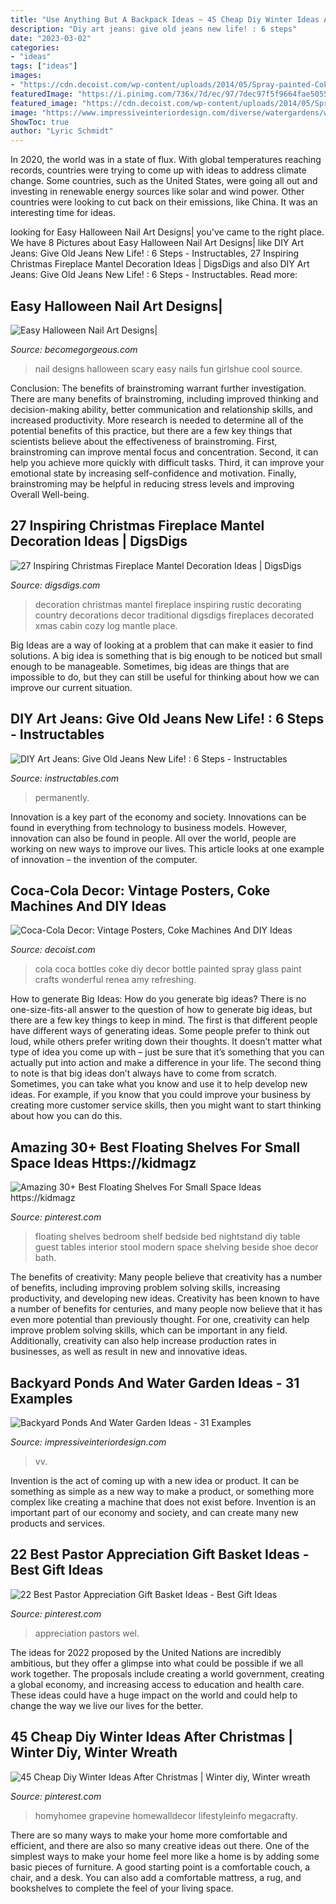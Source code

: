 ```yaml
---
title: "Use Anything But A Backpack Ideas ~ 45 Cheap Diy Winter Ideas After Christmas"
description: "Diy art jeans: give old jeans new life! : 6 steps"
date: "2023-03-02"
categories:
- "ideas"
tags: ["ideas"]
images:
- "https://cdn.decoist.com/wp-content/uploads/2014/05/Spray-painted-Coke-bottles-is-a-wonderful-DIY-project-idea.jpg"
featuredImage: "https://i.pinimg.com/736x/7d/ec/97/7dec97f5f9664fae505514f81944c2b2.jpg"
featured_image: "https://cdn.decoist.com/wp-content/uploads/2014/05/Spray-painted-Coke-bottles-is-a-wonderful-DIY-project-idea.jpg"
image: "https://www.impressiveinteriordesign.com/diverse/watergardens/w19.jpg"
ShowToc: true
author: "Lyric Schmidt"
---
```



In 2020, the world was in a state of flux. With global temperatures reaching records, countries were trying to come up with ideas to address climate change. Some countries, such as the United States, were going all out and investing in renewable energy sources like solar and wind power. Other countries were looking to cut back on their emissions, like China. It was an interesting time for ideas.

	

		
looking for Easy Halloween Nail Art Designs| you've came to the right place. We have 8 Pictures about Easy Halloween Nail Art Designs| like DIY Art Jeans: Give Old Jeans New Life! : 6 Steps - Instructables, 27 Inspiring Christmas Fireplace Mantel Decoration Ideas | DigsDigs and also DIY Art Jeans: Give Old Jeans New Life! : 6 Steps - Instructables. Read more:
		
    
## Easy Halloween Nail Art Designs|

<img loading=lazy src="http://static.becomegorgeous.com/img/arts/2011/Oct/13/5627/fun_halloween_nails.jpg" onerror="this.onerror=null;this.src='https://tse1.mm.bing.net/th?id=OIP.t1Sg7JUahkJB2phXk8UUMQHaJ4&amp;pid=15.1';" alt="Easy Halloween Nail Art Designs|">

_Source: becomegorgeous.com_

>nail designs halloween scary easy nails fun girlshue cool source. 

	

Conclusion: The benefits of brainstroming warrant further investigation.
There are many benefits of brainstroming, including improved thinking and decision-making ability, better communication and relationship skills, and increased productivity. More research is needed to determine all of the potential benefits of this practice, but there are a few key things that scientists believe about the effectiveness of brainstroming. First, brainstroming can improve mental focus and concentration. Second, it can help you achieve more quickly with difficult tasks. Third, it can improve your emotional state by increasing self-confidence and motivation. Finally, brainstroming may be helpful in reducing stress levels and improving Overall Well-being.

    
## 27 Inspiring Christmas Fireplace Mantel Decoration Ideas | DigsDigs

<img loading=lazy src="http://www.digsdigs.com/photos/inspiring-mantelpiece-decoration-ideas-6.jpg" onerror="this.onerror=null;this.src='https://tse3.mm.bing.net/th?id=OIP.VyXdVEoccStKbujOsInkOwHaJ3&amp;pid=15.1';" alt="27 Inspiring Christmas Fireplace Mantel Decoration Ideas | DigsDigs">

_Source: digsdigs.com_

>decoration christmas mantel fireplace inspiring rustic decorating country decorations decor traditional digsdigs fireplaces decorated xmas cabin cozy log mantle place. 

	

Big Ideas are a way of looking at a problem that can make it easier to find solutions. A big idea is something that is big enough to be noticed but small enough to be manageable. Sometimes, big ideas are things that are impossible to do, but they can still be useful for thinking about how we can improve our current situation.

    
## DIY Art Jeans: Give Old Jeans New Life! : 6 Steps - Instructables

<img loading=lazy src="https://content.instructables.com/ORIG/F1Q/DGTR/HIW895U3/F1QDGTRHIW895U3.jpg?frame=1&amp;width=2100" onerror="this.onerror=null;this.src='https://tse3.mm.bing.net/th?id=OIP.3K5cXt5NSbKJGf9UTF13MQHaJ4&amp;pid=15.1';" alt="DIY Art Jeans: Give Old Jeans New Life! : 6 Steps - Instructables">

_Source: instructables.com_

>permanently. 

	

Innovation is a key part of the economy and society. Innovations can be found in everything from technology to business models. However, innovation can also be found in people. All over the world, people are working on new ways to improve our lives. This article looks at one example of innovation – the invention of the computer.

    
## Coca-Cola Decor: Vintage Posters, Coke Machines And DIY Ideas

<img loading=lazy src="https://cdn.decoist.com/wp-content/uploads/2014/05/Spray-painted-Coke-bottles-is-a-wonderful-DIY-project-idea.jpg" onerror="this.onerror=null;this.src='https://tse4.mm.bing.net/th?id=OIP.xbCmGuW4dyDkhmtB34i0IgHaKW&amp;pid=15.1';" alt="Coca-Cola Decor: Vintage Posters, Coke Machines And DIY Ideas">

_Source: decoist.com_

>cola coca bottles coke diy decor bottle painted spray glass paint crafts wonderful renea amy refreshing. 

	

How to generate Big Ideas: How do you generate big ideas?
There is no one-size-fits-all answer to the question of how to generate big ideas, but there are a few key things to keep in mind. The first is that different people have different ways of generating ideas. Some people prefer to think out loud, while others prefer writing down their thoughts. It doesn’t matter what type of idea you come up with – just be sure that it’s something that you can actually put into action and make a difference in your life. 
The second thing to note is that big ideas don’t always have to come from scratch. Sometimes, you can take what you know and use it to help develop new ideas. For example, if you know that you could improve your business by creating more customer service skills, then you might want to start thinking about how you can do this.

    
## Amazing 30+ Best Floating Shelves For Small Space Ideas Https://kidmagz

<img loading=lazy src="https://i.pinimg.com/736x/db/6c/ca/db6ccaa30fc75c397fc82088ab81dbc6.jpg" onerror="this.onerror=null;this.src='https://tse2.mm.bing.net/th?id=OIP.kFtiNvTlypdKhUlxqlzvCQHaLI&amp;pid=15.1';" alt="Amazing 30+ Best Floating Shelves For Small Space Ideas https://kidmagz">

_Source: pinterest.com_

>floating shelves bedroom shelf bedside bed nightstand diy table guest tables interior stool modern space shelving beside shoe decor bath. 

	

The benefits of creativity: Many people believe that creativity has a number of benefits, including improving problem solving skills, increasing productivity, and developing new ideas.
Creativity has been known to have a number of benefits for centuries, and many people now believe that it has even more potential than previously thought. For one, creativity can help improve problem solving skills, which can be important in any field. Additionally, creativity can also help increase production rates in businesses, as well as result in new and innovative ideas.

    
## Backyard Ponds And Water Garden Ideas - 31 Examples

<img loading=lazy src="https://www.impressiveinteriordesign.com/diverse/watergardens/w19.jpg" onerror="this.onerror=null;this.src='https://tse3.mm.bing.net/th?id=OIP.j7T4DEvspVDcdlAL6pXt8AHaLH&amp;pid=15.1';" alt="Backyard Ponds And Water Garden Ideas - 31 Examples">

_Source: impressiveinteriordesign.com_

>vv. 

	

Invention is the act of coming up with a new idea or product. It can be something as simple as a new way to make a product, or something more complex like creating a machine that does not exist before. Invention is an important part of our economy and society, and can create many new products and services.

    
## 22 Best Pastor Appreciation Gift Basket Ideas - Best Gift Ideas

<img loading=lazy src="https://i.pinimg.com/736x/15/5f/05/155f0515b3275eeb05e7cc1a4eadbeb9.jpg" onerror="this.onerror=null;this.src='https://tse1.mm.bing.net/th?id=OIP.tGFlhYAgPzrBPlbQveMEAgAAAA&amp;pid=15.1';" alt="22 Best Pastor Appreciation Gift Basket Ideas - Best Gift Ideas">

_Source: pinterest.com_

>appreciation pastors wel. 

	

The ideas for 2022 proposed by the United Nations are incredibly ambitious, but they offer a glimpse into what could be possible if we all work together. The proposals include creating a world government, creating a global economy, and increasing access to education and health care. These ideas could have a huge impact on the world and could help to change the way we live our lives for the better.

    
## 45 Cheap Diy Winter Ideas After Christmas | Winter Diy, Winter Wreath

<img loading=lazy src="https://i.pinimg.com/736x/7d/ec/97/7dec97f5f9664fae505514f81944c2b2.jpg" onerror="this.onerror=null;this.src='https://tse1.mm.bing.net/th?id=OIP.faC2Mu9A3qfDoOk3HFwfXAHaJ3&amp;pid=15.1';" alt="45 Cheap Diy Winter Ideas After Christmas | Winter diy, Winter wreath">

_Source: pinterest.com_

>homyhomee grapevine homewalldecor lifestyleinfo megacrafty. 

	

There are so many ways to make your home more comfortable and efficient, and there are also so many creative ideas out there. One of the simplest ways to make your home feel more like a home is by adding some basic pieces of furniture. A good starting point is a comfortable couch, a chair, and a desk. You can also add a comfortable mattress, a rug, and bookshelves to complete the feel of your living space.

